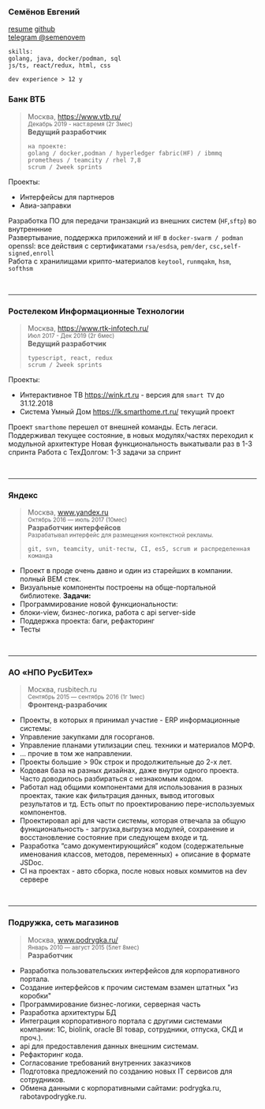 
### Семёнов Евгений

[resume](https://github.com/semenovem/whoami/blob/master/README.md)
[github](https://github.com/semenovem)   
[telegram @semenovem](https://t.me/semenovem)
```
skills:
golang, java, docker/podman, sql
js/ts, react/redux, html, css

dev experience > 12 y  
```


### Банк ВТБ    
> Москва, https://www.vtb.ru/    
> <sub>Декабрь 2019 - наст.время (2г 3мес)</sub>  
> **Ведущий разработчик**  
> ```
> на проекте:
> golang / docker,podman / hyperledger fabric(HF) / ibmmq
> prometheus / teamcity / rhel 7,8
> scrum / 2week sprints
> ```

Проекты:  
- Интерфейсы для партнеров
- Авиа-заправки
  
Разработка ПО для передачи транзакций из внешних систем (`HF`,`sftp`) во внутреннние  
Развертывание, поддержка приложений и `HF` в `docker-swarm / podman`  
openssl: все действия с сертификатами `rsa/esdsa`, `pem/der`, `csc,self-signed,enroll`  
Работа с хранилищами крипто-материалов `keytool`, `runmqakm`, `hsm`, `softhsm`  


<br />
<hr />

### Ростелеком Информационные Технологии   
> Москва, https://www.rtk-infotech.ru/    
> <sub>Июл 2017 - Дек 2019  (2г 6мес)</sub>  
> **Ведущий разработчик**  
> ```
> typescript, react, redux
> scrum / 2week sprints
> ```


Проекты:  
- Интерактивное ТВ https://wink.rt.ru - версия для `smart TV` до 31.12.2018
- Система Умный Дом https://lk.smarthome.rt.ru/ текущий проект

Проект `smarthome` перешел от внешней команды. Есть легаси.  
Поддерживал текущее состояние, в новых модулях/частях переходил к модульной архитектуре 
Новая функциональность выкатывали раз в 1-3 спринта
Работа с ТехДолгом: 1-3 задачи за спринт


<br />
<hr />

### Яндекс  
> Москва, www.yandex.ru   
> <sub>Октябрь 2016 — июль 2017 (10мес)</sub>  
> **Разработчик интерфейсов**  
> <sub>Разрабатывал интерфейс для размещения контекстной рекламы.</sub>  
> ```
> git, svn, teamcity, unit-тесты, CI, es5, scrum и распределенная команда
> ```

- Проект в проде очень давно и один из старейших в компании.
полный ВЕМ стек.
- Визуальные компоненты построены на обще-портальной библиотеке.
**Задачи:**
- Программирование новой функциональности:
- блоки-view, бизнес-логика, работа с api server-side
- Поддержка проекта: баги, рефакторинг
- Тесты


<br />
<hr />

### АО «НПО РусБИТех»  
> Москва, rusbitech.ru  
> <sub>Сентябрь 2015 — сентябрь 2016  (1г 1мес)</sub>  
> **Фронтенд-разрабочик**  

- Проекты, в которых я принимал участие - ERP информационные системы:
- Управление закупками для госорганов.
- Управление планами утилизации спец. техники и материалов МОРФ.
- … прочие в том же направлении.
- Проекты большие > 90к строк и продолжительные до 2-х лет.
- Кодовая база на разных дизайнах, даже внутри одного проекта. Часто доводилось разбираться с незнакомым кодом.
- Работал над общими компонентами для использования в разных проектах, такие как фильтрация данных, вывод итоговых результатов и тд. Есть опыт по проектированию пере-используемых компонентов.
- Проектировал api для части системы, которая отвечала за общую функциональность - загрузка,выгрузка модулей, сохранение и восстановление состояние при следующем входе и тд.
- Разработка “само документирующийся” кодом (содержательные именования классов, методов, переменных) + описание в формате JSDoc.
- CI на проектах - авто сборка, после новых новых коммитов на dev сервере

   
<br />
<hr />

### Подружка, сеть магазинов   
> Москва, www.podrygka.ru/   
> <sub>Январь 2010 — август 2015  (5лет 8мес)</sub>   
> **Разработчик**

- Разработка пользовательских интерфейсов для корпоративного портала.
- Создание интерфейсов к прочим системам взамен штатных "из коробки"
- Программирование бизнес-логики, серверная часть
- Разработка архитектуры БД
- Интеграция корпоративного портала с другими системами компании: 1С, biolink, oracle BI товар, сотрудники, отпуска, СКД и проч.).
- api для предоставления данных внешним системам.
- Рефакторинг кода.
- Согласование требований внутренних заказчиков
- Подготовка предложений по созданию новых IT сервисов для сотрудников.
- Обмена данными с корпоративными сайтами: podrygka.ru, rabotavpodrygke.ru.
